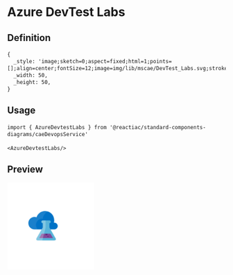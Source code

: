 # Azure DevTest Labs

## Definition

```
{
  _style: 'image;sketch=0;aspect=fixed;html=1;points=[];align=center;fontSize=12;image=img/lib/mscae/DevTest_Labs.svg;strokeColor=none;',
  _width: 50,
  _height: 50,
}
```

## Usage

```
import { AzureDevtestLabs } from '@reactiac/standard-components-diagrams/caeDevopsService'

<AzureDevtestLabs/>
```

## Preview

<img src="./azure-devtest-labs.png" width="200"/>
